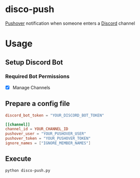 # disco-push

[Pushover][pushover] notification when someone enters a [Discord][discord] channel

# Usage

## Setup Discord Bot

### Required Bot Permissions

- [x] Manage Channels

## Prepare a config file

```toml
discord_bot_token = "YOUR_DISCORD_BOT_TOKEN"

[[channel]]
channel_id = YOUR_CHANNEL_ID
pushover_user = "YOUR_PUSHOVER_USER"
pushover_token = "YOUR_PUSHOVER_TOKEN"
ignore_names = ["IGNORE_MEMBER_NAMES"]
```

## Execute

```console
python disco-push.py
```

[pushover]: https://pushover.net
[discord]: https://discord.gg
